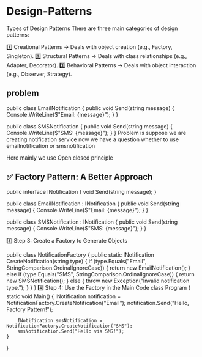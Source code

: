 # Design-Patterns

Types of Design Patterns
There are three main categories of design patterns:

1️⃣ Creational Patterns → Deals with object creation (e.g., Factory, Singleton).
2️⃣ Structural Patterns → Deals with class relationships (e.g., Adapter, Decorator).
3️⃣ Behavioral Patterns → Deals with object interaction (e.g., Observer, Strategy).

problem
----------

public class EmailNotification
{
    public void Send(string message)
    {
        Console.WriteLine($"Email: {message}");
    }
}

public class SMSNotification
{
    public void Send(string message)
    {
        Console.WriteLine($"SMS: {message}");
    }
}
Problem is suppose we are creating notification service now we have a question whether to use emailnotification or smsnotification

Here mainly we use Open closed principle

✅ Factory Pattern: A Better Approach
------------------------------------------
public interface INotification
{
    void Send(string message);
}

public class EmailNotification : INotification
{
    public void Send(string message)
    {
        Console.WriteLine($"Email: {message}");
    }
}

public class SMSNotification : INotification
{
    public void Send(string message)
    {
        Console.WriteLine($"SMS: {message}");
    }
}

3️⃣ Step 3: Create a Factory to Generate Objects

public class NotificationFactory
{
    public static INotification CreateNotification(string type)
    {
        if (type.Equals("Email", StringComparison.OrdinalIgnoreCase))
        {
            return new EmailNotification();
        }
        else if (type.Equals("SMS", StringComparison.OrdinalIgnoreCase))
        {
            return new SMSNotification();
        }
        else
        {
            throw new Exception("Invalid notification type.");
        }
    }
}
4️⃣ Step 4: Use the Factory in the Main Code
class Program
{
    static void Main()
    {
        INotification notification = NotificationFactory.CreateNotification("Email");
        notification.Send("Hello, Factory Pattern!");

        INotification smsNotification = NotificationFactory.CreateNotification("SMS");
        smsNotification.Send("Hello via SMS!");
    }
}



